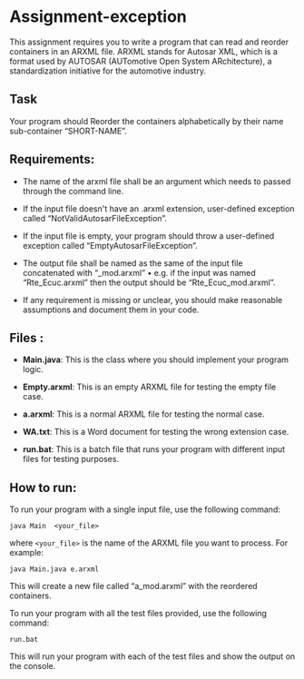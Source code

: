 # Assignment-exception

This assignment requires you to write a program that can read and reorder containers in an ARXML file. ARXML stands for Autosar XML, which is a format used by AUTOSAR (AUTomotive Open System ARchitecture), a standardization initiative for the automotive industry.

## Task 

Your program should Reorder the containers alphabetically by their name sub-container “SHORT-NAME”.


## Requirements:

- The name of the arxml file shall be an argument which needs to passed through the command line.

- If the input file doesn't have an .arxml extension, user-defined exception 
called “NotValidAutosarFileException”.

- If the input file is empty, your program should throw a user-defined exception 
called “EmptyAutosarFileException”.

- The output file shall be named as the same of the input file concatenated with “_mod.arxml”
• e.g. if the input was named “Rte_Ecuc.arxml” then the output should be “Rte_Ecuc_mod.arxml”.

- If any requirement is missing or unclear, you should make reasonable assumptions and 
document them in your code.

## Files :

- **Main.java**: This is the class where you should implement your program logic.

- **Empty.arxml**: This is an empty ARXML file for testing the empty file case.

- **a.arxml**: This is a normal ARXML file for testing the normal case.

- **WA.txt**: This is a Word document for testing the wrong extension case.

- **run.bat**: This is a batch file that runs your program with different input files for testing purposes.

## How to run:

To run your program with a single input file, use the following command:

`java Main  <your_file>`

where `<your_file>` is the name of the ARXML file you want to process. For example:

`java Main.java e.arxml`

This will create a new file called “a_mod.arxml” with the reordered containers.

To run your program with all the test files provided, use the following command:

`run.bat`

This will run your program with each of the test files and show the output on the console.
